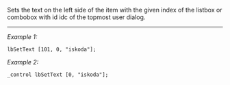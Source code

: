 Sets the text on the left side of the item with the given index of the listbox or combobox with id idc of the topmost user dialog.


---
*Example 1:*
```sqf
lbSetText [101, 0, "iskoda"];
```

*Example 2:*
```sqf
_control lbSetText [0, "iskoda"];
```